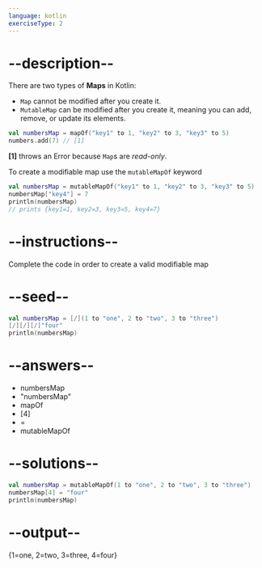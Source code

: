 ```yaml
---
language: kotlin
exerciseType: 2
---
```


# --description--

There are two types of __Maps__ in Kotlin:

- `Map` cannot be modified after you create it.
- `MutableMap` can be modified after you create it, meaning you can add, remove, or update its elements.

```kotlin
val numbersMap = mapOf("key1" to 1, "key2" to 3, "key3" to 5)
numbers.add(7) // [1]
```
__[1]__ throws an Error because `Map`s are _read-only_.

To create a modifiable map use the `mutableMapOf` keyword
```kotlin
val numbersMap = mutableMapOf("key1" to 1, "key2" to 3, "key3" to 5)
numbersMap["key4"] = 7
println(numbersMap)
// prints {key1=1, key2=3, key3=5, key4=7}
```

# --instructions--

Complete the code in order to create a valid modifiable map

# --seed--

```kotlin
val numbersMap = [/](1 to "one", 2 to "two", 3 to "three")
[/][/][/]"four"
println(numbersMap)
```

# --answers--

- numbersMap
- "numbersMap"
- mapOf
- [4]
-  = 
- mutableMapOf

# --solutions--

```kotlin
val numbersMap = mutableMapOf(1 to "one", 2 to "two", 3 to "three")
numbersMap[4] = "four"
println(numbersMap)
```

# --output--

{1=one, 2=two, 3=three, 4=four}
